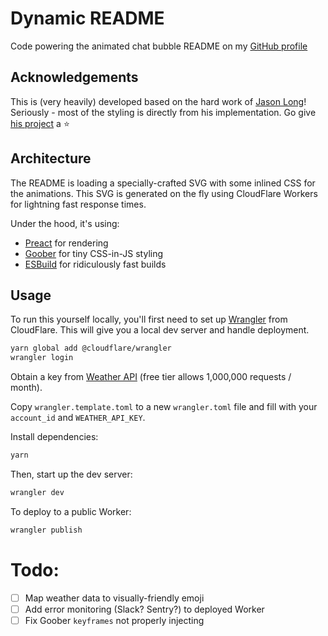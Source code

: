 # Dynamic README

Code powering the animated chat bubble README on my [GitHub profile](https://github.com/chrissantamaria)

## Acknowledgements

This is (very heavily) developed based on the hard work of [Jason Long](https://github.com/jasonlong)! Seriously - most of the styling is directly from his implementation. Go give [his project](https://github.com/jasonlong/jasonlong) a ⭐

## Architecture

The README is loading a specially-crafted SVG with some inlined CSS for the animations. This SVG is generated on the fly using CloudFlare Workers for lightning fast response times.

Under the hood, it's using:

- [Preact](https://preactjs.com) for rendering
- [Goober](https://goober.js.org) for tiny CSS-in-JS styling
- [ESBuild](https://esbuild.github.io) for ridiculously fast builds

## Usage

To run this yourself locally, you'll first need to set up [Wrangler](https://developers.cloudflare.com/workers/cli-wrangler/install-update) from CloudFlare. This will give you a local dev server and handle deployment.

```bash
yarn global add @cloudflare/wrangler
wrangler login
```

Obtain a key from [Weather API](https://www.weatherapi.com/) (free tier allows 1,000,000 requests / month).

Copy `wrangler.template.toml` to a new `wrangler.toml` file and fill with your `account_id` and `WEATHER_API_KEY`.

Install dependencies:

```bash
yarn
```

Then, start up the dev server:

```bash
wrangler dev
```

To deploy to a public Worker:

```bash
wrangler publish
```

# Todo:

- [ ] Map weather data to visually-friendly emoji
- [ ] Add error monitoring (Slack? Sentry?) to deployed Worker
- [ ] Fix Goober `keyframes` not properly injecting
